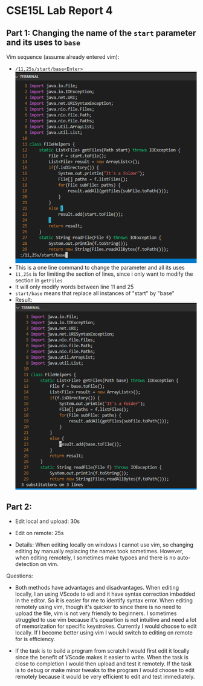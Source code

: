 # CSE15L Lab Report 4

## Part 1: Changing the name of the `start` parameter and its uses to `base`

Vim sequence (assume already entered vim):
* `/11,25s/start/base<Enter>`
\
![Image](week7img/1.png)
* This is a one line command to change the parameter and all its uses
* `11,25s` is for limiting the section of lines, since i only want to modify the section in `getFiles` 
* It will only modify words between line 11 and 25
* `start/base` means that replace all instances of "start" by "base"
* Result:\
![Image](week7img/2.png)

## Part 2: 
* Edit local and upload: 30s
* Edit on remote: 25s

* Details: When editing locally on windows I cannot use vim, so changing editing
by manually replacing the names took sometimes. However, when editing remotely,
I sometimes make typoes and there is no auto-detection on vim.

Questions:
* Both methods have advantages and disadvantages. When editing locally, I an using
VScode to edi and it have syntax correction imbedded in the editor. So it is easier
for me to identify syntax error. When editing remotely using vim, though it's quicker
to since there is no need to upload the file, vim is not very friendly to beginners.
I sometimes struggled to use vim because it's opeartion is not intuitive and need
a lot of memorization for specific keystrokes. Currently I would choose to edit
locally. If I become better using vim I would switch to editing on remote for is
efficiency.

* If the task is to build a program from scratch I would first edit it locally
since the benefit of VScode makes it easier to write. When the task is close to
completion I would then upload and test it remotely. If the task is to debug or
make minor tweaks to the program I would choose to edit remotely because it would
be very efficient to edit and test immediately.